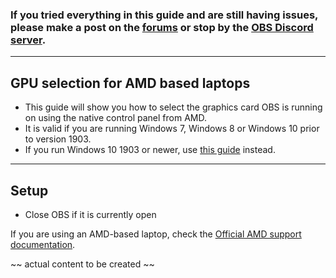 ### If you tried everything in this guide and are still having issues, please make a post on the [forums](https://obsproject.com/forum) or stop by the [OBS Discord server](https://obsproject/discord).

***

## GPU selection for AMD based laptops

* This guide will show you how to select the graphics card OBS is running on using the native control panel from AMD.
* It is valid if you are running Windows 7, Windows 8 or Windows 10 prior to version 1903.
* If you run Windows 10 1903 or newer, use [this guide](Laptop-GPU-Selection-Windows-10) instead.

***

## Setup

* Close OBS if it is currently open


If you are using an AMD-based laptop, check the [Official AMD support documentation](http://support.amd.com/en-us/kb-articles/Pages/DH-017.aspx).

~~ actual content to be created ~~